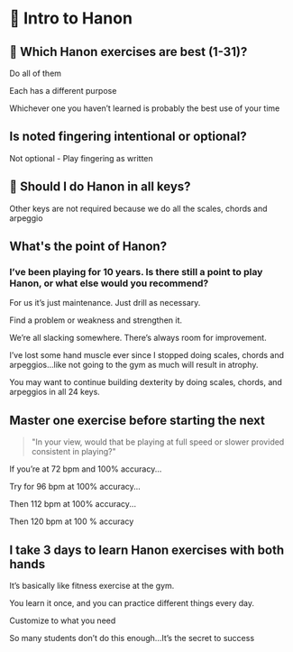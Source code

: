# 💪 Intro to Hanon

## **🤔 Which Hanon exercises are best \(1-31\)?**

Do all of them

Each has a different purpose

Whichever one you haven’t learned is probably the best use of your time

## **Is noted fingering intentional or optional?**

Not optional - Play fingering as written

## **🎼 Should I do Hanon in all keys?**

Other keys are not required because we do all the scales, chords and arpeggio

## **What's the point of Hanon?** 

### **I’ve been playing for 10 years. Is there still a point to play Hanon, or what else would you recommend?**

For us it’s just maintenance. Just drill as necessary. 

Find a problem or weakness and strengthen it. 

We’re all slacking somewhere. There’s always room for improvement. 

I’ve lost some hand muscle ever since I stopped doing scales, chords and arpeggios...like not going to the gym as much will result in atrophy. 

You may want to continue building dexterity by doing scales, chords, and arpeggios in all 24 keys.

## Master one exercise before starting the next

> "In your view, would that be playing at full speed or slower provided consistent in playing?"

If you’re at 72 bpm and 100% accuracy...

Try for 96 bpm at 100% accuracy...

Then 112 bpm at 100% accuracy...

Then 120 bpm at 100 % accuracy

## **I take 3 days to learn Hanon exercises with both hands**

It’s basically like fitness exercise at the gym.  
  
You learn it once, and you can practice different things every day.  
  
Customize to what you need  
  
So many students don’t do this enough...It’s the secret to success

